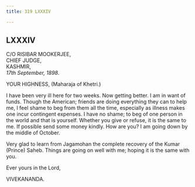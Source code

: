 ```yaml
---
title: 319 LXXXIV

---
```

  

  


## LXXXIV

C/O RISIBAR MOOKERJEE,  
CHIEF JUDGE,  
KASHMIR,  
*17th September, 1898*.

YOUR HIGHNESS, (Maharaja of Khetri.)

I have been very ill here for two weeks. Now getting better. I am in
want of funds. Though the American; friends are doing everything they
can to help me, I feel shame to beg from them all the time, especially
as illness makes one incur contingent expenses. I have no shame; to beg
of one person in the world and that is yourself. Whether you give or
refuse, it is the same to me. If possible send some money kindly. How
are you? I am going down by the middle of October.

Very glad to learn from Jagamohan the complete recovery of the Kumar
(Prince) Saheb. Things are going on well with me; hoping it is the same
with you.

Ever yours in the Lord,

VIVEKANANDA.